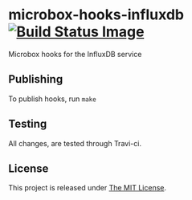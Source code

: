 # microbox-hooks-influxdb [![Build Status Image](https://github.com/mu-box/microbox-hooks-influxdb/actions/workflows/ci.yaml/badge.svg)](https://github.com/mu-box/microbox-hooks-influxdb/actions)
Microbox hooks for the InfluxDB service

## Publishing

To publish hooks, run `make`

## Testing

All changes, are tested through Travi-ci.

## License

This project is released under [The MIT License](http://opensource.org/licenses/MIT).
